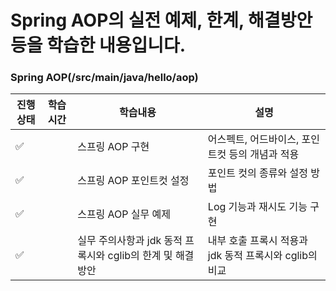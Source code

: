 # Spring AOP의 실전 예제, 한계, 해결방안 등을 학습한 내용입니다.

### Spring AOP(/src/main/java/hello/aop)

|진행상태|학습시간|학습내용|설명|
| ------ | ------ |  ------ | ------ |
| :white_check_mark: || 스프링 AOP 구현|어스펙트, 어드바이스, 포인트컷 등의 개념과 적용|
| :white_check_mark: || 스프링 AOP 포인트컷 설정 |포인트 컷의 종류와 설정 방법 |
| :white_check_mark: || 스프링 AOP 실무 예제 | Log 기능과 재시도 기능 구현 |
| :white_check_mark: || 실무 주의사항과 jdk 동적 프록시와 cglib의 한계 및 해결방안 | 내부 호출 프록시 적용과 jdk 동적 프록시와 cglib의 비교 |
